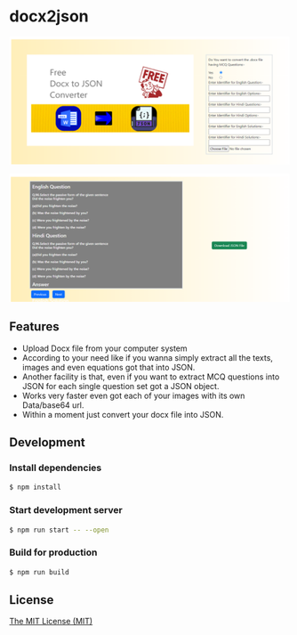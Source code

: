# docx2json


<p align="center">
  <a href="#">
    <img src="assets/docx2json_2.png" width="600" height="230" alt="Docx 2 JSON image 1">
  </a>
</p>

<p align="center">
  <a href="#">
    <img src="assets/docx2json_1.png" width="600" height="230" alt="Docx 2 JSON image 2">
  </a>
</p>




## Features

- Upload Docx file from your computer system
- According to your need like if you wanna simply extract all the texts, images and even equations got that into JSON.
- Another facility is that, even if you want to extract MCQ questions into JSON for each single question set got a JSON object.
- Works very faster even got each of your images with its own Data/base64 url.
- Within a moment just convert your docx file into JSON.





## Development

### Install dependencies

```sh
$ npm install
```

### Start development server

```sh
$ npm run start -- --open
```

### Build for production

```sh
$ npm run build
```

## License

[The MIT License (MIT)](https://github.com/Kunwar-Abhishek-Singh/docx2json/blob/main/LICENSE)
